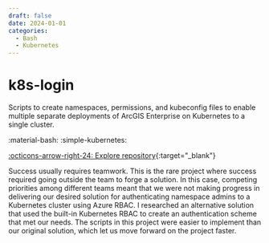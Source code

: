```yaml
---
draft: false 
date: 2024-01-01
categories:
  - Bash
  - Kubernetes
---
```


# k8s-login

Scripts to create namespaces, permissions, and kubeconfig files to enable multiple separate deployments of ArcGIS Enterprise on Kubernetes to a single cluster. 

:material-bash:
:simple-kubernetes:

[:octicons-arrow-right-24: Explore repository](https://github.com/travisormsby/k8s-login){:target="_blank"}

<!-- more -->

Success usually requires teamwork. This is the rare project where success required going outside the team to forge a solution. In this case, competing priorities among different teams meant that we were not making progress in delivering our desired solution for authenticating namespace admins to a Kubernetes cluster using Azure RBAC. I researched an alternative solution that used the built-in Kubernetes RBAC to create an authentication scheme that met our needs. The scripts in this project were easier to implement than our original solution, which let us move forward on the project faster.